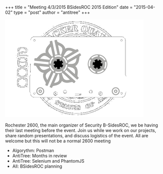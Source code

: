 +++
title = "Meeting 4/3/2015 BSidesROC 2015 Edition"
date = "2015-04-02"
type = "post"
author = "antitree"
+++

![2600](/images/2600_bsidesroc2015.png)

Rochester 2600, the main organizer of Security B-SidesROC, we be 
having their last meeting before the event. Join us while we work
on our projects, share random presentations, and discuss logistics of 
the event. All are welcome but this will not be a normal 2600 meeting

* Algorythm: Postman
* AntiTree: Months in review
* AntiTree: Selenium and PhantomJS
* All: BSidesROC planning
